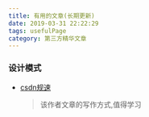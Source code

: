 ```yaml
---
title: 有用的文章(长期更新)
date: 2019-03-31 22:22:29
tags: usefulPage
category: 第三方精华文章
---
```


### 设计模式
* [csdn规速](https://blog.csdn.net/hguisu/article/details/7533759)
  > 该作者文章的写作方式,值得学习